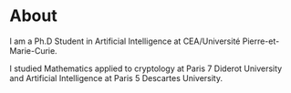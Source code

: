 # About

I am a Ph.D Student in Artificial Intelligence at CEA/Université Pierre-et-Marie-Curie.

I studied Mathematics applied to cryptology at Paris 7 Diderot University and Artificial Intelligence at Paris 5 Descartes University.

